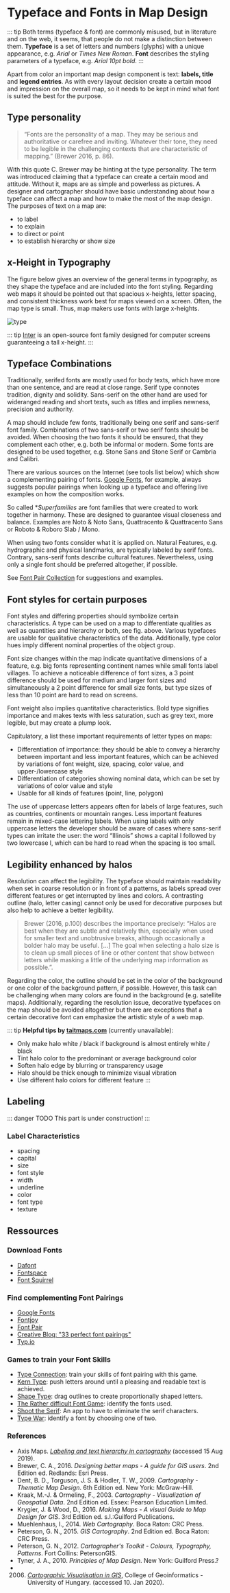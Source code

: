 # Typeface and Fonts in Map Design

::: tip 
Both terms (typeface & font) are commonly misused, but in literature and on the web, it seems, that people do not make a distinction between them. **Typeface** is a set of letters and numbers (glyphs) with a unique appearance, e.g. *Arial* or *Times New Roman*. **Font** describes the  styling parameters of a typeface, e.g. *Arial 10pt bold*. 
:::

Apart from color an important map design component is text: **labels, title** and **legend entries**. As with every layout decision create a certain mood and impression on the overall map, so it needs to be kept in mind what font is suited the best for the purpose. 

## Type personality

> “Fonts are the personality of a map. They may be serious and authoritative or carefree and inviting. Whatever their tone, they need to be legible in the challenging contexts that are characteristic of mapping.” (Brewer 2016, p. 86). 


With this quote C. Brewer may be hinting at the type personality. The term was introduced claiming that a typeface can create a certain mood and attitude. Without it, maps are as simple and powerless as pictures. A designer and cartographer should have basic understanding about how a typeface can affect a map and how to make the most of the map design. The purposes of text on a map are: 

- to label
- to explain
- to direct or point
- to establish hierarchy or show size

## x-Height in Typography 
The figure below gives an overview of the general terms in typography, as they shape the typeface and are included into the font styling. Regarding web maps it should be pointed out that spacious x-heights, letter spacing, and consistent thickness work best for maps viewed on a screen.  Often, the map type is small. Thus, map makers use fonts with large x-heights.

![type](/assets/img/typology.png)

::: tip
[Inter](https://rsms.me/inter/) is an open-source font family designed for computer screens guaranteeing a tall x-height. 
:::

## Typeface Combinations
Traditionally, serifed fonts are mostly used for body texts, which have more than one sentence, and are read at close range. Serif type connotes tradition, dignity and solidity. Sans-serif on the other hand are used for wideranged reading and short texts, such as titles and implies newness, precision and authority. 

A map should include few fonts, traditionally being one serif and sans-serif font family. Combinations of two sans-serif or two serif fonts should be avoided. When choosing the two fonts it should be ensured, that they complement each other, e.g. both be informal or modern. Some fonts are designed to be used together, e.g. Stone Sans and Stone Serif or Cambria and Calibri. 

There are various sources on the Internet (see tools list below) which show a complementing pairing of fonts. [Google Fonts](http://fonts.google.com), for example, always suggests popular pairings when looking up a typeface and offering live examples on how the composition works. 

So called **Superfamilies* are font families that were created to work together in harmony. These are designed to guarantee visual closeness and balance. Examples are Noto & Noto Sans, Quattracento & Quattracento Sans or Roboto & Roboro Slab / Mono.  

When using two fonts consider what it is applied on. Natural Features, e.g. hydrographic and physical landmarks, are typically labeled by serif fonts. Contrary, sans-serif fonts describe cultural features. Nevertheless, using only a single font should be preferred altogether, if possible.

See [Font Pair Collection](/Guide/fontpair.md) for suggestions and examples.

## Font styles for certain purposes

Font styles and differing properties should symbolize certain characteristics. A type can be used on a map to differentiate qualities as well as quantities and hierarchy or both, see fig. above. Various typefaces are usable for qualitative characteristics of the data. Additionally, type color hues imply different nominal properties of the object group. 

Font size changes within the map indicate quantitative dimensions of a feature, e.g. big fonts representing continent names while small fonts label villages. To achieve a noticeable difference of font sizes, a 3 point difference should be used for medium and larger font sizes and simultaneously a 2 point difference for small size fonts, but type sizes of less than 10 point are hard to read on screens. 

Font weight also implies quantitative characteristics. Bold type signifies importance and makes texts with less saturation, such as grey text, more legible, but may create a plump look.

Capitulatory, a list these important requirements of letter types on maps:

- Differentiation of importance: they should be able to convey a hierarchy between important and less important features, which can be achieved by variations of font weight, size, spacing, color value, and upper-/lowercase style
- Differentiation of categories showing nominal data, which can be set by variations of color value and style
- Usable for all kinds of features (point, line, polygon)

The use of uppercase letters appears often for labels of large features, such as countries, continents or mountain ranges. Less important features remain in mixed-case lettering labels. When using labels with only uppercase letters the developer should be aware of cases where sans-serif types can irritate the user: the word “Illinois” shows a capital I followed by two lowercase l, which can be hard to read when the spacing is too small.

## Legibility enhanced by halos
Resolution can affect the legibility. The typeface should maintain readability when set in coarse resolution or in front of a patterns, as labels spread over different features or get interrupted by lines and colors. A contrasting outline (halo, letter casing) cannot only be used for decorative purposes but also help to achieve a better legibility. 

> Brewer (2016, p.100) describes the importance precisely: “Halos are best when they are subtle and relatively thin, especially when used for smaller text and unobtrusive breaks, although occasionally a bolder halo may be useful. […] The goal when selecting a halo size is to clean up small pieces of line or other content that show between letters while masking a little of the underlying map information as possible.”. 

Regarding the color, the outline should be set in the color of the background or one color of the background pattern, if possible. However, this task can be challenging when many colors are found in the background (e.g. satellite maps). Additionally, regarding the resolution issue, decorative typefaces on the map should be avoided altogether but there are exceptions that a certain decorative font can emphasize the artistic style of a web map.

::: tip 
**Helpful tips by [taitmaps.com](https://web.archive.org/web/20190109215134/http://taitmaps.com/TAITmaps/Home.html)** (currently unavailable):
- Only make halo white / black if background is almost entirely white / black
- Tint halo color to the predominant or average background color
- Soften halo edge by blurring or transparency usage
- Halo should be thick enough to minimize visual vibration
- Use different halo colors for different feature
:::

## Labeling 
::: danger TODO
This part is under construction!
:::

### Label Characteristics 
- spacing 
- capital
- size
- font style
- width
- underline
- color
- font type
- texture

## Ressources 

### Download Fonts
- [Dafont](http://dafont.com)
- [Fontspace](http://www.fontspace.com/)
- [Font Squirrel](https://www.fontsquirrel.com/)

### Find complementing Font Pairings

- [Google Fonts](http://fonts.google.com)
- [Fontjoy](https://fontjoy.com/)
- [Font Pair](https://fontpair.co/)
- [Creative Bloq: "33 perfect font pairings"](https://www.creativebloq.com/typography/20-perfect-type-pairings-3132120)
- [Typ.io](http://typ.io/)

### Games to train your Font Skills

- [Type Connection](http://www.typeconnection.com/): train your skills of font pairing with this game. 
- [Kern Type](https://type.method.ac/): push letters around until a pleasing and readable text is achieved.
- [Shape Type](https://shape.method.ac/): drag outlines to create proportionally shaped letters.
- [The Rather difficult Font Game](https://fontgame.ilovetypography.com/): identify the fonts used.
- [Shoot the Serif](https://www.tothepoint.co.uk/us/fun/i-shot-the-serif/): An app to have to eliminate the serif characters.
- [Type War](http://typewar.com): identify a font by choosing one of two.  

### References
- Axis Maps. *[Labeling and text hierarchy in cartography]( https://www.axismaps.com/guide/general/labeling/ )* (accessed 15 Aug 2019). 
- Brewer, C. A., 2016. *Designing better maps - A guide for GIS users*. 2nd Edition ed. Redlands: Esri Press.
- Dent, B. D., Torguson, J. S. & Hodler, T. W., 2009. *Cartography - Thematic Map Design*. 6th Edition ed. New York: McGraw-Hill.
- Kraak, M.-J. & Ormeling, F., 2003. *Cartography - Visualization of Geospatial Data*. 2nd Edition ed. Essex: Pearson Education Limited.
- Krygier, J. & Wood, D., 2016. *Making Maps - A visual Guide to Map Design for GIS*. 3rd Edition ed. s.l.:Guilford Publications.
- Muehlenhaus, I., 2014. *Web Cartography*. Boca Raton: CRC Press.
- Peterson, G. N., 2015. *GIS Cartography*. 2nd Edition ed. Boca Raton: CRC Press.
- Peterson, G. N., 2012. *Cartographer's Toolkit - Colours, Typography, Patterns*. Fort Collins: PetersonGIS.
- Tyner, J. A., 2010. *Principles of Map Design*. New York: Guilford Press.?
- 2006. *[Cartographic Visualisation in GIS](http://uhulag.mendelu.cz/files/pagesdata/eng/socrates_ip/teaching_materials/cartography.pdf)*, College of Geoinformatics - University of Hungary. (accessed 10. Jan 2020). 
